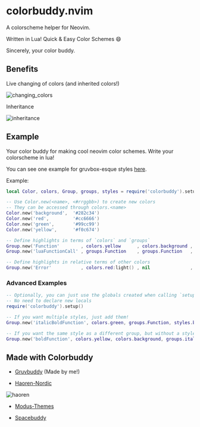 # colorbuddy.nvim

A colorscheme helper for Neovim.

Written in Lua! Quick & Easy Color Schemes :smile:

Sincerely, your color buddy.

## Benefits

Live changing of colors (and inherited colors!)

![changing_colors](https://raw.githubusercontent.com/tjdevries/media.repo/3c0eedb38a51e45d2455fc167535de1fd0cfc99d/colorbuddy.nvim/_simple.svg)

Inheritance

![inheritance](https://raw.githubusercontent.com/tjdevries/media.repo/3c0eedb38a51e45d2455fc167535de1fd0cfc99d/colorbuddy.nvim/_inheritance.svg)

## Example

Your color buddy for making cool neovim color schemes. Write your colorscheme in lua!

You can see one example for gruvbox-esque styles [here](https://github.com/tjdevries/gruvbuddy.nvim).

Example:

```lua
local Color, colors, Group, groups, styles = require('colorbuddy').setup()

-- Use Color.new(<name>, <#rrggbb>) to create new colors
-- They can be accessed through colors.<name>
Color.new('background',  '#282c34')
Color.new('red',         '#cc6666')
Color.new('green',       '#99cc99')
Color.new('yellow',      '#f0c674')

-- Define highlights in terms of `colors` and `groups`
Group.new('Function'        , colors.yellow      , colors.background , styles.bold)
Group.new('luaFunctionCall' , groups.Function    , groups.Function   , groups.Function)

-- Define highlights in relative terms of other colors
Group.new('Error'           , colors.red:light() , nil               , s.bold)
```


### Advanced Examples

```lua
-- Optionally, you can just use the globals created when calling `setup()`
-- No need to declare new locals
require('colorbuddy').setup()

-- If you want multiple styles, just add them!
Group.new('italicBoldFunction', colors.green, groups.Function, styles.bold + styles.italic)

-- If you want the same style as a different group, but without a style: just subtract it!
Group.new('boldFunction', colors.yellow, colors.background, groups.italicBoldFunction - styles.italic)
```

## Made with Colorbuddy

- [Gruvbuddy](https://github.com/tjdevries/gruvbuddy.nvim) (Made by me!)

- [Haoren-Nordic](https://github.com/haorenW1025/config/blob/master/.config/nvim/lua/color.lua)

![haoren](https://raw.githubusercontent.com/tjdevries/media.repo/master/colorbuddy.nvim/haoren_nord_scheme.png)

- [Modus-Themes](https://github.com/ishan9299/modus-theme-vim)

- [Spacebuddy](https://github.com/Th3Whit3Wolf/spacebuddy)
